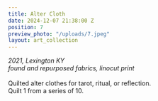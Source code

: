```yaml
---
title: Alter Cloth
date: 2024-12-07 21:38:00 Z
position: 7
preview_photo: "/uploads/7.jpeg"
layout: art_collection
---
```


*2021, Lexington KY* <br>
*found and repurposed fabrics, linocut print* <br>
<br>
Quilted alter clothes for tarot, ritual, or reflection. <br>
Quilt 1 from a series of 10. 